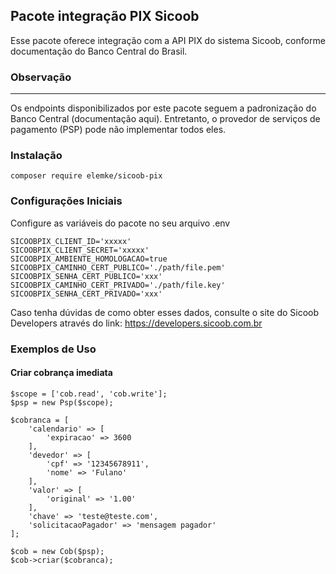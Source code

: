 ## Pacote integração PIX Sicoob

Esse pacote oferece integração com a API PIX do sistema Sicoob, conforme documentação do Banco Central do Brasil.

### Observação
<hr>
Os endpoints disponibilizados por este pacote seguem a padronização do Banco Central (documentação aqui). Entretanto, o provedor de serviços de pagamento (PSP) pode não implementar todos eles.

### Instalação

```phpt
composer require elemke/sicoob-pix
```

### Configurações Iniciais

Configure as variáveis do pacote no seu arquivo .env
```phpt
SICOOBPIX_CLIENT_ID='xxxxx'
SICOOBPIX_CLIENT_SECRET='xxxxx'
SICOOBPIX_AMBIENTE_HOMOLOGACAO=true
SICOOBPIX_CAMINHO_CERT_PUBLICO='./path/file.pem'
SICOOBPIX_SENHA_CERT_PUBLICO='xxx'
SICOOBPIX_CAMINHO_CERT_PRIVADO='./path/file.key'
SICOOBPIX_SENHA_CERT_PRIVADO='xxx'
```
Caso tenha dúvidas de como obter esses dados, consulte o site do Sicoob Developers através do link: https://developers.sicoob.com.br

### Exemplos de Uso
#### Criar cobrança imediata
```phpt
$scope = ['cob.read', 'cob.write'];
$psp = new Psp($scope);

$cobranca = [
    'calendario' => [
        'expiracao' => 3600
    ],
    'devedor' => [
        'cpf' => '12345678911',
        'nome' => 'Fulano'
    ],
    'valor' => [
        'original' => '1.00'
    ],
    'chave' => 'teste@teste.com',
    'solicitacaoPagador' => 'mensagem pagador'
];

$cob = new Cob($psp);
$cob->criar($cobranca);
```


